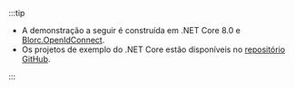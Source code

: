 :::tip

- A demonstração a seguir é construída em .NET Core 8.0 e [Blorc.OpenIdConnect](https://github.com/WildGums/Blorc.OpenIdConnect).
- Os projetos de exemplo do .NET Core estão disponíveis no [repositório GitHub](https://github.com/logto-io/csharp).

:::
